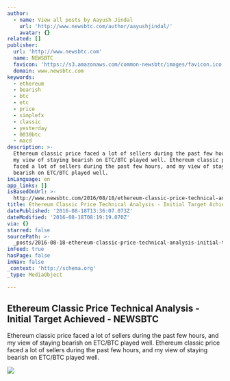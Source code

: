 ```yaml
---
author:
  - name: View all posts by Aayush Jindal
    url: 'http://www.newsbtc.com/author/aayushjindal/'
    avatar: {}
related: []
publisher:
  url: 'http://www.newsbtc.com'
  name: NEWSBTC
  favicon: 'https://s3.amazonaws.com/common-newsbtc/images/favicon.ico'
  domain: www.newsbtc.com
keywords:
  - ethereum
  - bearish
  - btc
  - etc
  - price
  - simplefx
  - classic
  - yesterday
  - 0030btc
  - macd
description: >-
  Ethereum classic price faced a lot of sellers during the past few hours, and
  my view of staying bearish on ETC/BTC played well. Ethereum classic price
  faced a lot of sellers during the past few hours, and my view of staying
  bearish on ETC/BTC played well.
inLanguage: en
app_links: []
isBasedOnUrl: >-
  http://www.newsbtc.com/2016/08/18/ethereum-classic-price-technical-analysis-initial-target-achieved/
title: Ethereum Classic Price Technical Analysis - Initial Target Achieved - NEWSBTC
datePublished: '2016-08-18T13:36:07.073Z'
dateModified: '2016-08-18T08:19:19.070Z'
via: {}
starred: false
sourcePath: >-
  _posts/2016-08-18-ethereum-classic-price-technical-analysis-initial-target-a.md
inFeed: true
hasPage: false
inNav: false
_context: 'http://schema.org'
_type: MediaObject

---
```

<article style=""><h1>Ethereum Classic Price Technical Analysis - Initial Target Achieved - NEWSBTC</h1><p>Ethereum classic price faced a lot of sellers during the past few hours, and my view of staying bearish on ETC/BTC played well. Ethereum classic price faced a lot of sellers during the past few hours, and my view of staying bearish on ETC/BTC played well.</p><img src="http://s3.amazonaws.com/main-newsbtc-images/2016/08/18064513/Ethereum-Classic13.png" /></article>